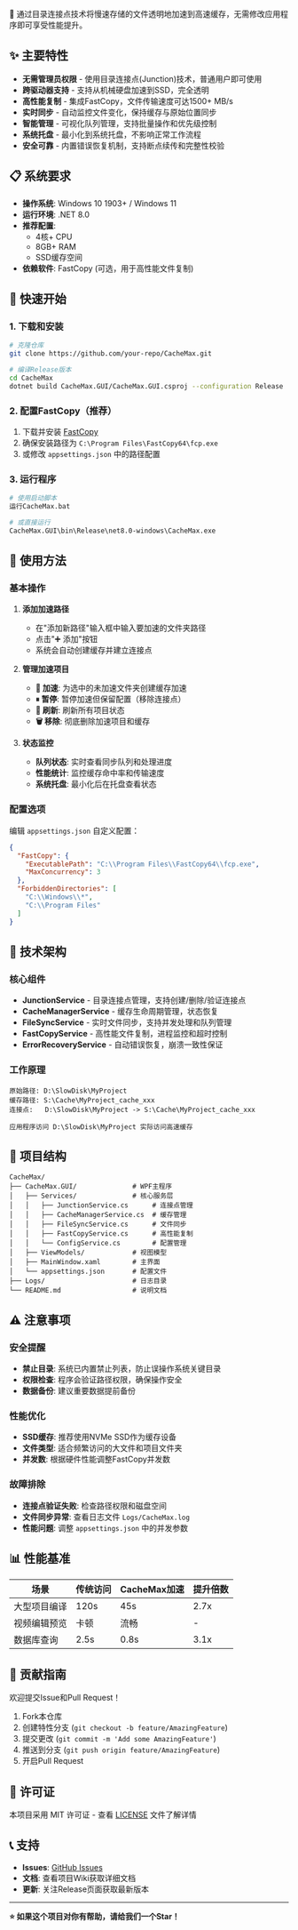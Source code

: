 
🚀 通过目录连接点技术将慢速存储的文件透明地加速到高速缓存，无需修改应用程序即可享受性能提升。

## ✨ 主要特性

- **无需管理员权限** - 使用目录连接点(Junction)技术，普通用户即可使用
- **跨驱动器支持** - 支持从机械硬盘加速到SSD，完全透明
- **高性能复制** - 集成FastCopy，文件传输速度可达1500+ MB/s
- **实时同步** - 自动监控文件变化，保持缓存与原始位置同步
- **智能管理** - 可视化队列管理，支持批量操作和优先级控制
- **系统托盘** - 最小化到系统托盘，不影响正常工作流程
- **安全可靠** - 内置错误恢复机制，支持断点续传和完整性校验

## 📋 系统要求

- **操作系统**: Windows 10 1903+ / Windows 11
- **运行环境**: .NET 8.0
- **推荐配置**:
  - 4核+ CPU
  - 8GB+ RAM
  - SSD缓存空间
- **依赖软件**: FastCopy (可选，用于高性能文件复制)

## 🚀 快速开始

### 1. 下载和安装

```bash
# 克隆仓库
git clone https://github.com/your-repo/CacheMax.git

# 编译Release版本
cd CacheMax
dotnet build CacheMax.GUI/CacheMax.GUI.csproj --configuration Release
```

### 2. 配置FastCopy（推荐）

1. 下载并安装 [FastCopy](http://ipmsg.org/tools/fastcopy.html.en)
2. 确保安装路径为 `C:\Program Files\FastCopy64\fcp.exe`
3. 或修改 `appsettings.json` 中的路径配置

### 3. 运行程序

```bash
# 使用启动脚本
运行CacheMax.bat

# 或直接运行
CacheMax.GUI\bin\Release\net8.0-windows\CacheMax.exe
```

## 🎯 使用方法

### 基本操作

1. **添加加速路径**
   - 在"添加新路径"输入框中输入要加速的文件夹路径
   - 点击"➕ 添加"按钮
   - 系统会自动创建缓存并建立连接点

2. **管理加速项目**
   - **🚀 加速**: 为选中的未加速文件夹创建缓存加速
   - **⏸ 暂停**: 暂停加速但保留配置（移除连接点）
   - **🔄 刷新**: 刷新所有项目状态
   - **🗑 移除**: 彻底删除加速项目和缓存

3. **状态监控**
   - **队列状态**: 实时查看同步队列和处理进度
   - **性能统计**: 监控缓存命中率和传输速度
   - **系统托盘**: 最小化后在托盘查看状态

### 配置选项

编辑 `appsettings.json` 自定义配置：

```json
{
  "FastCopy": {
    "ExecutablePath": "C:\\Program Files\\FastCopy64\\fcp.exe",
    "MaxConcurrency": 3
  },
  "ForbiddenDirectories": [
    "C:\\Windows\\*",
    "C:\\Program Files"
  ]
}
```

## 🔧 技术架构

### 核心组件

- **JunctionService** - 目录连接点管理，支持创建/删除/验证连接点
- **CacheManagerService** - 缓存生命周期管理，状态恢复
- **FileSyncService** - 实时文件同步，支持并发处理和队列管理
- **FastCopyService** - 高性能文件复制，进程监控和超时控制
- **ErrorRecoveryService** - 自动错误恢复，崩溃一致性保证

### 工作原理

```
原始路径: D:\SlowDisk\MyProject
缓存路径: S:\Cache\MyProject_cache_xxx
连接点:   D:\SlowDisk\MyProject -> S:\Cache\MyProject_cache_xxx

应用程序访问 D:\SlowDisk\MyProject 实际访问高速缓存
```

## 📁 项目结构

```
CacheMax/
├── CacheMax.GUI/              # WPF主程序
│   ├── Services/              # 核心服务层
│   │   ├── JunctionService.cs      # 连接点管理
│   │   ├── CacheManagerService.cs  # 缓存管理
│   │   ├── FileSyncService.cs      # 文件同步
│   │   ├── FastCopyService.cs      # 高性能复制
│   │   └── ConfigService.cs        # 配置管理
│   ├── ViewModels/            # 视图模型
│   ├── MainWindow.xaml        # 主界面
│   └── appsettings.json       # 配置文件
├── Logs/                      # 日志目录
└── README.md                  # 说明文档
```

## ⚠️ 注意事项

### 安全提醒

- **禁止目录**: 系统已内置禁止列表，防止误操作系统关键目录
- **权限检查**: 程序会验证路径权限，确保操作安全
- **数据备份**: 建议重要数据提前备份

### 性能优化

- **SSD缓存**: 推荐使用NVMe SSD作为缓存设备
- **文件类型**: 适合频繁访问的大文件和项目文件夹
- **并发数**: 根据硬件性能调整FastCopy并发数

### 故障排除

- **连接点验证失败**: 检查路径权限和磁盘空间
- **文件同步异常**: 查看日志文件 `Logs/CacheMax.log`
- **性能问题**: 调整 `appsettings.json` 中的并发参数

## 📊 性能基准

| 场景 | 传统访问 | CacheMax加速 | 提升倍数 |
|------|----------|-------------|----------|
| 大型项目编译 | 120s | 45s | 2.7x |
| 视频编辑预览 | 卡顿 | 流畅 | - |
| 数据库查询 | 2.5s | 0.8s | 3.1x |

## 🤝 贡献指南

欢迎提交Issue和Pull Request！

1. Fork本仓库
2. 创建特性分支 (`git checkout -b feature/AmazingFeature`)
3. 提交更改 (`git commit -m 'Add some AmazingFeature'`)
4. 推送到分支 (`git push origin feature/AmazingFeature`)
5. 开启Pull Request

## 📄 许可证

本项目采用 MIT 许可证 - 查看 [LICENSE](LICENSE) 文件了解详情

## 📞 支持

- **Issues**: [GitHub Issues](https://github.com/your-repo/CacheMax/issues)
- **文档**: 查看项目Wiki获取详细文档
- **更新**: 关注Release页面获取最新版本

---

**⭐ 如果这个项目对你有帮助，请给我们一个Star！**